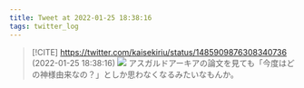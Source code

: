 ```yaml
---
title: Tweet at 2022-01-25 18:38:16
tags: twitter_log
---
```


> [!CITE] https://twitter.com/kaisekiriu/status/1485909876308340736 (2022-01-25 18:38:16)
> ![](https://twitter.com/kaisekiriu/status/1485909876308340736)
> アスガルドアーキアの論文を見ても「今度はどの神様由来なの？」としか思わなくなるみたいなもんか。
